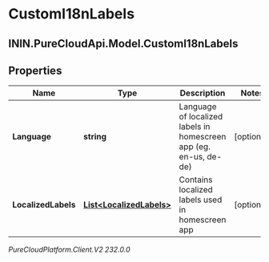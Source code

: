 # CustomI18nLabels

## ININ.PureCloudApi.Model.CustomI18nLabels

## Properties

|Name | Type | Description | Notes|
|------------ | ------------- | ------------- | -------------|
| **Language** | **string** | Language of localized labels in homescreen app (eg. en-us, de-de) | [optional] |
| **LocalizedLabels** | [**List&lt;LocalizedLabels&gt;**](LocalizedLabels) | Contains localized labels used in homescreen app | [optional] |



_PureCloudPlatform.Client.V2 232.0.0_
